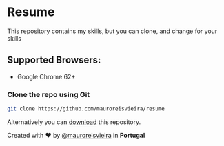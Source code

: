 # Resume

This repository contains my skills, but you can clone, and change for your skills

## Supported Browsers:
- Google Chrome 62+

### Clone the repo using Git

```bash
git clone https://github.com/mauroreisvieira/resume
```

Alternatively you can [download](https://codeload.github.com/mauroreisvieira/resume/zip/master) this repository.

Created with ♥️ by [@mauroreisvieira](https://twitter.com/mauroreisvieira) in **Portugal**
